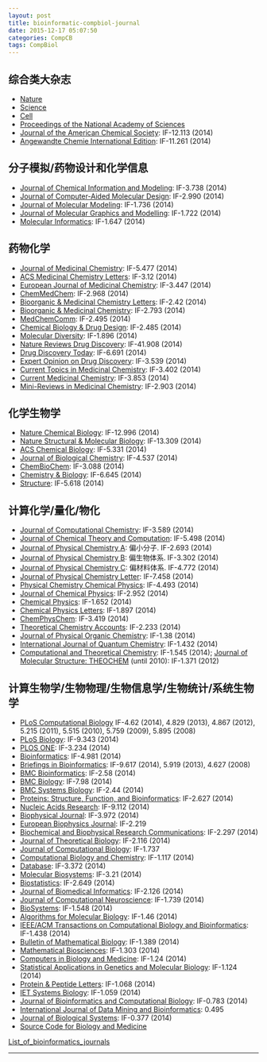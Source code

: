 ```yaml
---
layout: post
title: bioinformatic-compbiol-journal
date: 2015-12-17 05:07:50
categories: CompCB
tags: CompBiol
---
```


## 综合类大杂志

* [Nature](http://www.nature.com/index.html)
* [Science](http://www.sciencemag.org/)
* [Cell](http://www.sciencedirect.com/science/journal/00928674)
* [Proceedings of the National Academy of Sciences](http://www.pnas.org/)
* [Journal of the American Chemical Society](http://pubs.acs.org/journal/jacsat): IF-12.113 (2014)
* [Angewandte Chemie International Edition](http://onlinelibrary.wiley.com/journal/10.1002/%28ISSN%291521-3773): IF-11.261 (2014)

## 分子模拟/药物设计和化学信息

* [Journal of Chemical Information and Modeling](http://pubs.acs.org/journal/jcisd8): IF-3.738 (2014)
* [Journal of Computer-Aided Molecular Design](http://www.springer.com/chemistry/physical+chemistry/journal/10822): IF-2.990 (2014)
* [Journal of Molecular Modeling](http://link.springer.com/journal/894): IF-1.736 (2014)
* [Journal of Molecular Graphics and Modelling](http://www.sciencedirect.com/science/journal/10933263): IF-1.722 (2014)
* [Molecular Informatics](http://onlinelibrary.wiley.com/journal/10.1002/%28ISSN%291868-1751): IF-1.647 (2014)

## 药物化学

* [Journal of Medicinal Chemistry](http://pubs.acs.org/journal/jmcmar): IF-5.477 (2014)
* [ACS Medicinal Chemistry Letters](http://pubs.acs.org/journal/amclct): IF-3.12 (2014)
* [European Journal of Medicinal Chemistry](http://www.sciencedirect.com/science/journal/02235234): IF-3.447 (2014)
* [ChemMedChem](http://onlinelibrary.wiley.com/journal/10.1002/%28ISSN%291860-7187): IF-2.968 (2014)
* [Bioorganic & Medicinal Chemistry Letters](http://www.sciencedirect.com/science/journal/0960894X): IF-2.42 (2014)
* [Bioorganic & Medicinal Chemistry](http://www.sciencedirect.com/science/journal/09680896): IF-2.793 (2014)
* [MedChemComm](http://www.rsc.org/journals-books-databases/about-journals/medchemcomm/?id=8326): IF-2.495 (2014)
* [Chemical Biology & Drug Design](http://onlinelibrary.wiley.com/journal/10.1111/%28ISSN%291747-0285): IF-2.485 (2014)
* [Molecular Diversity](http://link.springer.com/journal/11030): IF-1.896 (2014)
* [Nature Reviews Drug Discovery](http://www.nature.com/nrd/index.html): IF-41.908 (2014)
* [Drug Discovery Today](http://www.sciencedirect.com/science/journal/13596446): IF-6.691 (2014)
* [Expert Opinion on Drug Discovery](http://www.tandfonline.com/loi/iedc20#.VnJqMhorLEY): IF-3.539 (2014)
* [Current Topics in Medicinal Chemistry](http://benthamscience.com/journals/current-topics-in-medicinal-chemistry/): IF-3.402 (2014)
* [Current Medicinal Chemistry](http://benthamscience.com/journals/current-medicinal-chemistry): IF-3.853 (2014)
* [Mini-Reviews in Medicinal Chemistry](http://benthamscience.com/journals/mini-reviews-in-medicinal-chemistry/): IF-2.903 (2014)

## 化学生物学

* [Nature Chemical Biology](http://www.nature.com/nchembio/index.html): IF-12.996 (2014)
* [Nature Structural & Molecular Biology](http://www.nature.com/nsmb/index.html): IF-13.309 (2014)
* [ACS Chemical Biology](http://pubs.acs.org/journal/acbcct): IF-5.331 (2014)
* [Journal of Biological Chemistry](http://www.jbc.org/): IF-4.537 (2014)
* [ChemBioChem](http://onlinelibrary.wiley.com/journal/10.1002/%28ISSN%291439-7633): IF-3.088 (2014)
* [Chemistry & Biology](http://www.sciencedirect.com/science/journal/10745521): IF-6.645 (2014)
* [Structure](http://www.sciencedirect.com/science/journal/09692126): IF-5.618 (2014)

## 计算化学/量化/物化

* [Journal of Computational Chemistry](http://onlinelibrary.wiley.com/journal/10.1002/%28ISSN%291096-987X): IF-3.589 (2014)
* [Journal of Chemical Theory and Computation](http://pubs.acs.org/journal/jctcce): IF-5.498 (2014)
* [Journal of Physical Chemistry A](http://pubs.acs.org/journal/jpcafh): 偏小分子. IF-2.693 (2014) 
* [Journal of Physical Chemistry B](http://pubs.acs.org/journal/jpcbfk): 偏生物体系. IF-3.302 (2014)
* [Journal of Physical Chemistry C](http://pubs.acs.org/journal/jpccck): 偏材料体系. IF-4.772 (2014)
* [Journal of Physical Chemistry Letter](http://pubs.acs.org/journal/jpclcd): IF-7.458 (2014)
* [Physical Chemistry Chemical Physics](http://www.rsc.org/journals-books-databases/about-journals/PCCP/?e=1): IF-4.493 (2014)
* [Journal of Chemical Physics](http://scitation.aip.org/content/aip/journal/jcp): IF-2.952 (2014) 
* [Chemical Physics](http://www.sciencedirect.com/science/journal/03010104): IF-1.652 (2014)
* [Chemical Physics Letters](http://www.sciencedirect.com/science/journal/00092614): IF-1.897 (2014)
* [ChemPhysChem](http://onlinelibrary.wiley.com/journal/10.1002/%28ISSN%291439-7641): IF-3.419 (2014)
* [Theoretical Chemistry Accounts](http://link.springer.com/journal/214): IF-2.233 (2014)
* [Journal of Physical Organic Chemistry](http://onlinelibrary.wiley.com/journal/10.1002/%28ISSN%291099-1395): IF-1.38 (2014)
* [International Journal of Quantum Chemistry](http://onlinelibrary.wiley.com/journal/10.1002/%28ISSN%291097-461X): IF-1.432 (2014)
* [Computational and Theoretical Chemistry](http://www.sciencedirect.com/science/journal/2210271X): IF-1.545 (2014); [Journal of Molecular Structure: THEOCHEM](http://www.sciencedirect.com/science/journal/01661280) (until 2010): IF-1.371 (2012)


## 计算生物学/生物物理/生物信息学/生物统计/系统生物学

* [PLoS Computational Biology](http://journals.plos.org/ploscompbiol/)  IF-4.62 (2014), 4.829 (2013), 4.867 (2012), 5.215 (2011), 5.515 (2010), 5.759 (2009), 5.895 (2008)
* [PLoS Biology](http://journals.plos.org/plosbiology/): IF-9.343 (2014)
* [PLOS ONE](http://www.plosone.org/): IF-3.234 (2014)
* [Bioinformatics](http://bioinformatics.oxfordjournals.org/): IF-4.981 (2014)
* [Briefings in Bioinformatics](http://bib.oxfordjournals.org/): IF-9.617 (2014), 5.919 (2013), 4.627 (2008)
* [BMC Bioinformatics](http://www.biomedcentral.com/bmcbioinformatics/): IF-2.58 (2014)
* [BMC Biology](http://www.biomedcentral.com/bmcbiol): IF-7.98 (2014)
* [BMC Systems Biology](http://www.biomedcentral.com/bmcsystbiol): IF-2.44 (2014)
* [Proteins: Structure, Function, and Bioinformatics](http://onlinelibrary.wiley.com/journal/10.1002/%28ISSN%291097-0134): IF-2.627 (2014)
* [Nucleic Acids Research](http://nar.oxfordjournals.org/): IF-9.112 (2014)
* [Biophysical Journal](http://www.sciencedirect.com/science/journal/00063495): IF-3.972 (2014)
* [European Biophysics Journal](http://link.springer.com/journal/249): IF-2.219
* [Biochemical and Biophysical Research Communications](http://www.sciencedirect.com/science/journal/0006291X): IF-2.297 (2014)
* [Journal of Theoretical Biology](http://www.sciencedirect.com/science/journal/00225193): IF-2.116 (2014)
* [Journal of Computational Biology](http://www.liebertpub.com/overview/journal-of-computational-biology/31/): IF-1.737
* [Computational Biology and Chemistry](http://www.sciencedirect.com/science/journal/14769271): IF-1.117 (2014)
* [Database](https://database.oxfordjournals.org/): IF-3.372 (2014)
* [Molecular Biosystems](http://www.rsc.org/journals-books-databases/about-journals/molecular-biosystems/): IF-3.21 (2014)
* [Biostatistics](http://biostatistics.oxfordjournals.org/): IF-2.649 (2014)
* [Journal of Biomedical Informatics](http://www.sciencedirect.com/science/journal/15320464): IF-2.126 (2014)
* [Journal of Computational Neuroscience](http://www.springer.com/biomed/neuroscience/journal/10827): IF-1.739 (2014)
* [BioSystems](http://www.sciencedirect.com/science/journal/03032647): IF-1.548 (2014)
* [Algorithms for Molecular Biology](http://almob.biomedcentral.com/): IF-1.46 (2014)
* [IEEE/ACM Transactions on Computational Biology and Bioinformatics](http://www.computer.org/web/tcbb): IF-1.438 (2014)
* [Bulletin of Mathematical Biology](http://link.springer.com/journal/11538): IF-1.389 (2014)
* [Mathematical Biosciences](http://www.sciencedirect.com/science/journal/00255564): IF-1.303 (2014)
* [Computers in Biology and Medicine](http://www.computersinbiologyandmedicine.com/): IF-1.24 (2014)
* [Statistical Applications in Genetics and Molecular Biology](http://www.degruyter.com/view/j/sagmb): IF-1.124 (2014)
* [Protein & Peptide Letters](http://benthamscience.com/journal/index.php?journalID=ppl): IF-1.068 (2014)
* [IET Systems Biology](http://digital-library.theiet.org/content/journals/iet-syb): IF-1.059 (2014)
* [Journal of Bioinformatics and Computational Biology](http://www.worldscientific.com/worldscinet/jbcb): IF-0.783 (2014)
* [International Journal of Data Mining and Bioinformatics](http://www.inderscience.com/jhome.php?jcode=ijdmb): 0.495
* [Journal of Biological Systems](http://www.worldscientific.com/worldscinet/jbs): IF-0.377 (2014)
* [Source Code for Biology and Medicine](http://scfbm.biomedcentral.com/)


[List_of_bioinformatics_journals](https://en.wikipedia.org/wiki/List_of_bioinformatics_journals)



------
